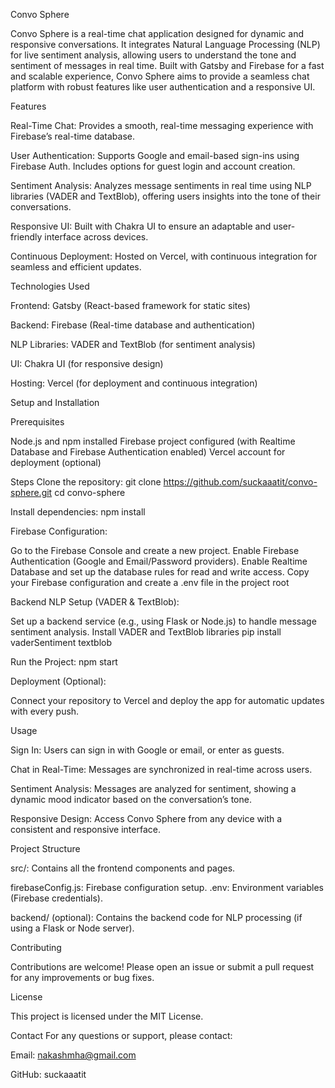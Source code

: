 Convo Sphere

Convo Sphere is a real-time chat application designed for dynamic and responsive conversations. It integrates Natural Language Processing (NLP) for live sentiment analysis, allowing users to understand the tone and sentiment of messages in real time. Built with Gatsby and Firebase for a fast and scalable experience, Convo Sphere aims to provide a seamless chat platform with robust features like user authentication and a responsive UI.

Features

Real-Time Chat: Provides a smooth, real-time messaging experience with Firebase’s real-time database.

User Authentication: Supports Google and email-based sign-ins using Firebase Auth. Includes options for guest login and account creation.

Sentiment Analysis: Analyzes message sentiments in real time using NLP libraries (VADER and TextBlob), offering users insights into the tone of their conversations.

Responsive UI: Built with Chakra UI to ensure an adaptable and user-friendly interface across devices.

Continuous Deployment: Hosted on Vercel, with continuous integration for seamless and efficient updates.

Technologies Used

Frontend: Gatsby (React-based framework for static sites)

Backend: Firebase (Real-time database and authentication)

NLP Libraries: VADER and TextBlob (for sentiment analysis)

UI: Chakra UI (for responsive design)

Hosting: Vercel (for deployment and continuous integration)


Setup and Installation

Prerequisites

Node.js and npm installed
Firebase project configured (with Realtime Database and Firebase Authentication enabled)
Vercel account for deployment (optional)

Steps
Clone the repository:
git clone https://github.com/suckaaatit/convo-sphere.git
cd convo-sphere

Install dependencies:
npm install

Firebase Configuration:

Go to the Firebase Console and create a new project.
Enable Firebase Authentication (Google and Email/Password providers).
Enable Realtime Database and set up the database rules for read and write access.
Copy your Firebase configuration and create a .env file in the project root

Backend NLP Setup (VADER & TextBlob):

Set up a backend service (e.g., using Flask or Node.js) to handle message sentiment analysis.
Install VADER and TextBlob libraries
pip install vaderSentiment textblob

Run the Project:
npm start

Deployment (Optional):

Connect your repository to Vercel and deploy the app for automatic updates with every push.

Usage

Sign In: Users can sign in with Google or email, or enter as guests.

Chat in Real-Time: Messages are synchronized in real-time across users.

Sentiment Analysis: Messages are analyzed for sentiment, showing a dynamic mood indicator based on the conversation’s tone.

Responsive Design: Access Convo Sphere from any device with a consistent and responsive interface.

Project Structure

src/: Contains all the frontend components and pages.

firebaseConfig.js: Firebase configuration setup.
.env: Environment variables (Firebase credentials).

backend/ (optional): Contains the backend code for NLP processing (if using a Flask or Node server).

Contributing

Contributions are welcome! Please open an issue or submit a pull request for any improvements or bug fixes.

License

This project is licensed under the MIT License.

Contact
For any questions or support, please contact:

Email: nakashmha@gmail.com

GitHub: suckaaatit
